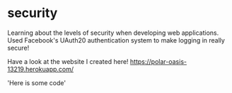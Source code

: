 # security
Learning about the levels of security when developing web applications. Used Facebook's UAuth20 authentication system to make logging in really secure!

Have a look at the website I created here!
https://polar-oasis-13219.herokuapp.com/

'Here is some code'
